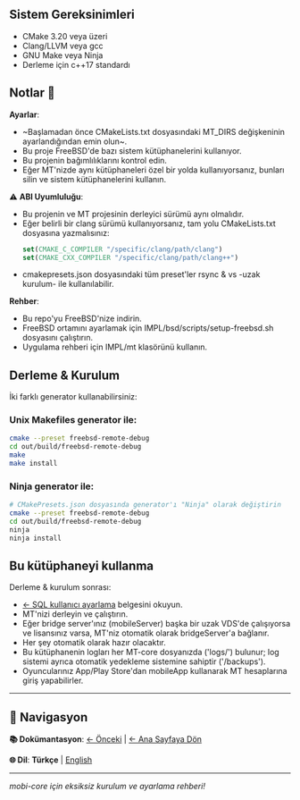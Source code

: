 ## Sistem Gereksinimleri 

- CMake 3.20 veya üzeri
- Clang/LLVM veya gcc
- GNU Make veya Ninja
- Derleme için c++17 standardı

## Notlar 📝

**Ayarlar**:
- ~Başlamadan önce CMakeLists.txt dosyasındaki MT_DIRS değişkeninin ayarlandığından emin olun~.
- Bu proje FreeBSD'de bazı sistem kütüphanelerini kullanıyor.
- Bu projenin bağımlılıklarını kontrol edin.
- Eğer MT'nizde aynı kütüphaneleri özel bir yolda kullanıyorsanız, bunları silin ve sistem kütüphanelerini kullanın.

⚠️ **ABI Uyumluluğu**: 
- Bu projenin ve MT projesinin derleyici sürümü aynı olmalıdır.
- Eğer belirli bir clang sürümü kullanıyorsanız, tam yolu CMakeLists.txt dosyasına yazmalısınız:
  ```cmake
  set(CMAKE_C_COMPILER "/specific/clang/path/clang")
  set(CMAKE_CXX_COMPILER "/specific/clang/path/clang++")
  ```
- cmakepresets.json dosyasındaki tüm preset'ler rsync & vs -uzak kurulum- ile kullanılabilir.

**Rehber**:
- Bu repo'yu FreeBSD'nize indirin.
- FreeBSD ortamını ayarlamak için IMPL/bsd/scripts/setup-freebsd.sh dosyasını çalıştırın.
- Uygulama rehberi için IMPL/mt klasörünü kullanın.

## Derleme & Kurulum

İki farklı generator kullanabilirsiniz:

### Unix Makefiles generator ile:
```bash
cmake --preset freebsd-remote-debug
cd out/build/freebsd-remote-debug
make
make install
```

### Ninja generator ile:
```bash
# CMakePresets.json dosyasında generator'ı "Ninja" olarak değiştirin
cmake --preset freebsd-remote-debug
cd out/build/freebsd-remote-debug
ninja
ninja install
```

## Bu kütüphaneyi kullanma

Derleme & kurulum sonrası:
- [← SQL kullanıcı ayarlama](./tech_tr.md) belgesini okuyun.
- MT'nizi derleyin ve çalıştırın.
- Eğer bridge server'ınız (mobileServer) başka bir uzak VDS'de çalışıyorsa ve lisansınız varsa, MT'niz otomatik olarak bridgeServer'a bağlanır.
- Her şey otomatik olarak hazır olacaktır.
- Bu kütüphanenin logları her MT-core dosyanızda ('logs/') bulunur; log sistemi ayrıca otomatik yedekleme sistemine sahiptir ('/backups').
- Oyuncularınız App/Play Store'dan mobileApp kullanarak MT hesaplarına giriş yapabilirler.

---

## 📖 Navigasyon

**📚 Dokümantasyon**: [← Önceki](./packets_tr.md) | [← Ana Sayfaya Dön](../tr.md)

**🌐 Dil**: **Türkçe** | [English](./this_en.md)

---

*mobi-core için eksiksiz kurulum ve ayarlama rehberi!* 